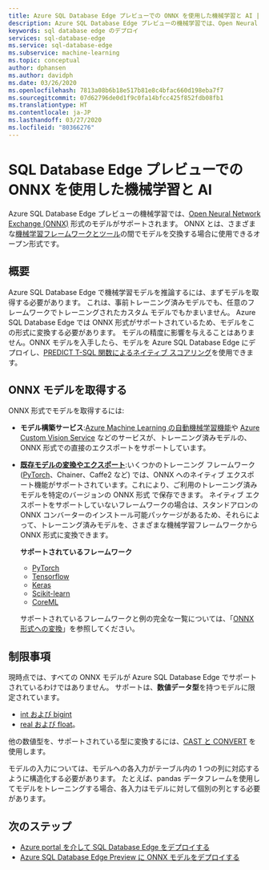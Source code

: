 ```yaml
---
title: Azure SQL Database Edge プレビューでの ONNX を使用した機械学習と AI | Microsoft Docs
description: Azure SQL Database Edge プレビューの機械学習では、Open Neural Network Exchange (ONNX) 形式のモデルがサポートされています。 ONNX とは、さまざまな機械学習フレームワークとツールの間でモデルを交換する場合に使用できるオープン形式です。
keywords: sql database edge のデプロイ
services: sql-database-edge
ms.service: sql-database-edge
ms.subservice: machine-learning
ms.topic: conceptual
author: dphansen
ms.author: davidph
ms.date: 03/26/2020
ms.openlocfilehash: 7813a08b6b18e517b81e8c4bfac660d198eba7f7
ms.sourcegitcommit: 07d62796de0d1f9c0fa14bfcc425f852fdb08fb1
ms.translationtype: HT
ms.contentlocale: ja-JP
ms.lasthandoff: 03/27/2020
ms.locfileid: "80366276"
---
```

# <a name="machine-learning-and-ai-with-onnx-in-sql-database-edge-preview"></a>SQL Database Edge プレビューでの ONNX を使用した機械学習と AI

Azure SQL Database Edge プレビューの機械学習では、[Open Neural Network Exchange (ONNX)](https://onnx.ai/) 形式のモデルがサポートされます。 ONNX とは、さまざまな[機械学習フレームワークとツール](https://onnx.ai/supported-tools)の間でモデルを交換する場合に使用できるオープン形式です。

## <a name="overview"></a>概要

Azure SQL Database Edge で機械学習モデルを推論するには、まずモデルを取得する必要があります。 これは、事前トレーニング済みモデルでも、任意のフレームワークでトレーニングされたカスタム モデルでもかまいません。 Azure SQL Database Edge では ONNX 形式がサポートされているため、モデルをこの形式に変換する必要があります。 モデルの精度に影響を与えることはありません。ONNX モデルを入手したら、モデルを Azure SQL Database Edge にデプロイし、[PREDICT T-SQL 関数によるネイティブ スコアリング](/sql/advanced-analytics/sql-native-scoring/)を使用できます。

## <a name="get-onnx-models"></a>ONNX モデルを取得する

ONNX 形式でモデルを取得するには:

- **モデル構築サービス**:[Azure Machine Learning の自動機械学習機能](https://github.com/Azure/MachineLearningNotebooks/blob/master/how-to-use-azureml/automated-machine-learning/classification-bank-marketing-all-features/auto-ml-classification-bank-marketing-all-features.ipynb)や [Azure Custom Vision Service](https://docs.microsoft.com/azure/cognitive-services/custom-vision-service/getting-started-build-a-classifier) などのサービスが、トレーニング済みモデルの、ONNX 形式での直接のエクスポートをサポートしています。

- [**既存モデルの変換やエクスポート**](https://github.com/onnx/tutorials#converting-to-onnx-format):いくつかのトレーニング フレームワーク ([PyTorch](https://pytorch.org/docs/stable/onnx.html)、Chainer、Caffe2 など) では、ONNX へのネイティブ エクスポート機能がサポートされています。これにより、ご利用のトレーニング済みモデルを特定のバージョンの ONNX 形式 で保存できます。 ネイティブ エクスポートをサポートしていないフレームワークの場合は、スタンドアロンの ONNX コンバーターのインストール可能パッケージがあるため、それらによって、トレーニング済みモデルを、さまざまな機械学習フレームワークから ONNX 形式に変換できます。

     **サポートされているフレームワーク**
   * [PyTorch](http://pytorch.org/docs/master/onnx.html)
   * [Tensorflow](https://github.com/onnx/tensorflow-onnx)
   * [Keras](https://github.com/onnx/keras-onnx)
   * [Scikit-learn](https://github.com/onnx/sklearn-onnx)
   * [CoreML](https://github.com/onnx/onnxmltools)
    
    サポートされているフレームワークと例の完全な一覧については、「[ONNX 形式への変換](https://github.com/onnx/tutorials#converting-to-onnx-format)」を参照してください。

## <a name="limitations"></a>制限事項

現時点では、すべての ONNX モデルが Azure SQL Database Edge でサポートされているわけではありません。 サポートは、**数値データ型**を持つモデルに限定されています。

- [int および bigint](https://docs.microsoft.com/sql/t-sql/data-types/int-bigint-smallint-and-tinyint-transact-sql)
- [real および float](https://docs.microsoft.com/sql/t-sql/data-types/float-and-real-transact-sql)。
  
他の数値型を、サポートされている型に変換するには、[CAST と CONVERT](https://docs.microsoft.com/sql/t-sql/functions/cast-and-convert-transact-sql) を使用します。

モデルの入力については、モデルへの各入力がテーブル内の 1 つの列に対応するように構造化する必要があります。 たとえば、pandas データフレームを使用してモデルをトレーニングする場合、各入力はモデルに対して個別の列とする必要があります。

## <a name="next-steps"></a>次のステップ

- [Azure portal を介して SQL Database Edge をデプロイする](deploy-portal.md)
- [Azure SQL Database Edge Preview に ONNX モデルをデプロイする](deploy-onnx.md)
